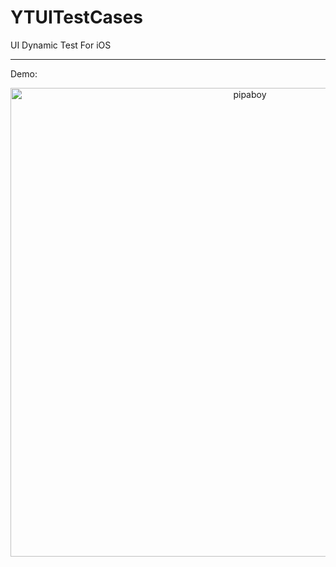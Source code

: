 # YTUITestCases
UI Dynamic Test For iOS

---
Demo:

<p align="center">
<img src="https://github.com/huang1988519/YTUITestCases/blob/master/images/UITest.gif" alt="pipaboy" title="YTUITestCases" width="750"/>

</p>
